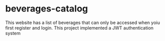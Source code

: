 # beverages-catalog
 This website has a list of beverages that can only be accessed when yoiu first register and login. This project implemented a JWT authentication system
